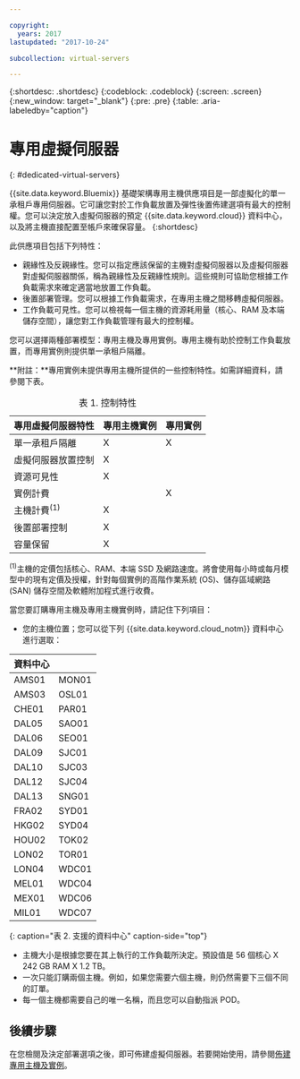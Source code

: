 ```yaml
---

copyright:
  years: 2017
lastupdated: "2017-10-24"

subcollection: virtual-servers

---
```


{:shortdesc: .shortdesc}
{:codeblock: .codeblock}
{:screen: .screen}
{:new_window: target="_blank"}
{:pre: .pre}
{:table: .aria-labeledby="caption"}


# 專用虛擬伺服器
{: #dedicated-virtual-servers}

{{site.data.keyword.Bluemix}} 基礎架構專用主機供應項目是一部虛擬化的單一承租戶專用伺服器。它可讓您對於工作負載放置及彈性後置佈建選項有最大的控制權。您可以決定放入虛擬伺服器的預定 {{site.data.keyword.cloud}} 資料中心，以及將主機直接配置至帳戶來確保容量。
{:shortdesc}

此供應項目包括下列特性：

* 親緣性及反親緣性。您可以指定應該保留的主機對虛擬伺服器以及虛擬伺服器對虛擬伺服器關係，稱為親緣性及反親緣性規則。這些規則可協助您根據工作負載需求來確定適當地放置工作負載。
* 後置部署管理。您可以根據工作負載需求，在專用主機之間移轉虛擬伺服器。
* 工作負載可見性。您可以檢視每一個主機的資源耗用量（核心、RAM 及本端儲存空間），讓您對工作負載管理有最大的控制權。

您可以選擇兩種部署模型：專用主機及專用實例。專用主機有助於控制工作負載放置，而專用實例則提供單一承租戶隔離。

**附註：**專用實例未提供專用主機所提供的一些控制特性。如需詳細資料，請參閱下表。
<table>
<CAPTION>表 1. 控制特性</CAPTION>
<THEAD>
<TR>
<th>專用虛擬伺服器特性</th>
<th>專用主機實例</th>
<th>專用實例</th>
</TR>
</THEAD>
<TBODY>
<tr>
<td>單一承租戶隔離</td>
<td>X</td>
<td>X</td>
</tr>
<tr>
<td>虛擬伺服器放置控制</td>
<td>X</td>
<td></td>
</tr>
<tr>
<td>資源可見性</td>
<td>X</td>
<td></td>
</tr>
<tr>
<td>實例計費</td>
<td></td>
<td>X</td>
</tr>
<tr>
<td>主機計費<sup>(1)</sup></td>
<td>X</td>
<td></td>
</tr>
<tr>
<td>後置部署控制</td>
<td>X</td>
<td></td>
</tr>
<tr>
<td>容量保留</td>
<td>X</td>
<td></td>
</tr>
</TBODY>
</table>


<sup>(1)</sup>主機的定價包括核心、RAM、本端 SSD 及網路速度。將會使用每小時或每月模型中的現有定價及授權，針對每個實例的高階作業系統 (OS)、儲存區域網路 (SAN) 儲存空間及軟體附加程式進行收費。

當您要訂購專用主機及專用主機實例時，請記住下列項目：

* 您的主機位置；您可以從下列 {{site.data.keyword.cloud_notm}} 資料中心進行選取：

|資料中心              ||
| ------------ | ------- |
|AMS01         |MON01  |
|AMS03         |OSL01  |
|CHE01         |PAR01  |
|DAL05         |SAO01  |
|DAL06         |SEO01  |
|DAL09         |SJC01  |
|DAL10         |SJC03  |
|DAL12         |SJC04  |
|DAL13         |SNG01  |
|FRA02         |SYD01  |
|HKG02         |SYD04  |
|HOU02         |TOK02  |
|LON02         |TOR01  |
|LON04         |WDC01  |
|MEL01         |WDC04  |
|MEX01         |WDC06  |
|MIL01         |WDC07  |
{: caption="表 2. 支援的資料中心" caption-side="top"}

* 主機大小是根據您要在其上執行的工作負載所決定。預設值是 56 個核心 X 242 GB RAM X 1.2 TB。
* 一次只能訂購兩個主機。例如，如果您需要六個主機，則仍然需要下三個不同的訂單。
* 每一個主機都需要自己的唯一名稱，而且您可以自動指派 POD。

## 後續步驟

在您檢閱及決定部署選項之後，即可佈建虛擬伺服器。若要開始使用，請參閱[佈建專用主機及實例](/docs/vsi?topic=virtual-servers-ordering-vs-dedicated)。
